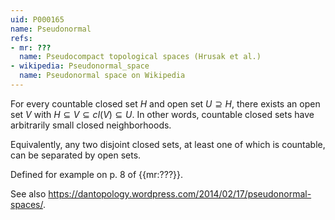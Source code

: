 ```yaml
---
uid: P000165
name: Pseudonormal
refs:
- mr: ???
  name: Pseudocompact topological spaces (Hrusak et al.)
- wikipedia: Pseudonormal_space
  name: Pseudonormal space on Wikipedia
---
```


For every countable closed set $H$ and open set $U\supseteq H$,
there exists an open set $V$ with $H\subseteq V\subseteq cl(V)\subseteq U$.
In other words, countable closed sets have arbitrarily small closed neighborhoods.

Equivalently, any two disjoint closed sets, at least one of which is countable, can be separated by open sets.

Defined for example on p. 8 of {{mr:???}}.

See also <https://dantopology.wordpress.com/2014/02/17/pseudonormal-spaces/>.

